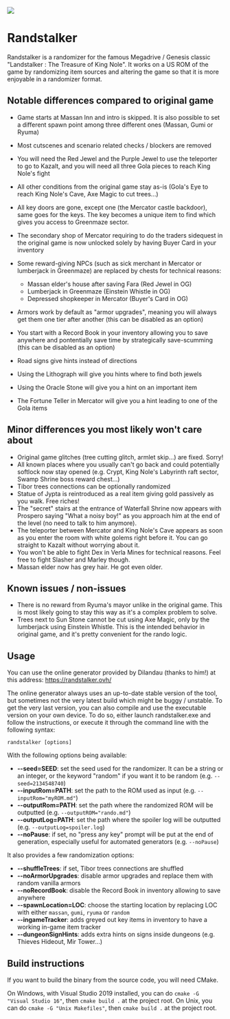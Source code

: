 ![](https://github.com/Dinopony/randstalker/workflows/Compile/badge.svg)

# Randstalker

Randstalker is a randomizer for the famous Megadrive / Genesis classic "Landstalker : The Treasure of King Nole".
It works on a US ROM of the game by randomizing item sources and altering the game so that it is more enjoyable in a randomizer format.

## Notable differences compared to original game

- Game starts at Massan Inn and intro is skipped. It is also possible to set a different spawn point among three different ones (Massan, Gumi or Ryuma)
- Most cutscenes and scenario related checks / blockers are removed
- You will need the Red Jewel and the Purple Jewel to use the teleporter to go to Kazalt, and you will need all three Gola pieces to reach King Nole's fight
- All other conditions from the original game stay as-is (Gola's Eye to reach King Nole's Cave, Axe Magic to cut trees...)
- All key doors are gone, except one (the Mercator castle backdoor), same goes for the keys. The key becomes a unique item to find which gives you access to Greenmaze sector.

- The secondary shop of Mercator requiring to do the traders sidequest in the original game is now unlocked solely by having Buyer Card in your inventory
- Some reward-giving NPCs (such as sick merchant in Mercator or lumberjack in Greenmaze) are replaced by chests for technical reasons:
	* Massan elder's house after saving Fara (Red Jewel in OG) 
	* Lumberjack in Greenmaze (Einstein Whistle in OG)
	* Depressed shopkeeper in Mercator (Buyer's Card in OG)

- Armors work by default as "armor upgrades", meaning you will always get them one tier after another (this can be disabled as an option)
- You start with a Record Book in your inventory allowing you to save anywhere and pontentially save time by strategically save-scumming (this can be disabled as an option)

- Road signs give hints instead of directions
- Using the Lithograph will give you hints where to find both jewels
- Using the Oracle Stone will give you a hint on an important item
- The Fortune Teller in Mercator will give you a hint leading to one of the Gola items

## Minor differences you most likely won't care about

- Original game glitches (tree cutting glitch, armlet skip...) are fixed. Sorry!
- All known places where you usually can't go back and could potentially softlock now stay opened (e.g. Crypt, King Nole's Labyrinth raft sector, Swamp Shrine boss reward chest...)
- Tibor trees connections can be optionally randomized
- Statue of Jypta is reintroduced as a real item giving gold passively as you walk. Free riches!
- The "secret" stairs at the entrance of Waterfall Shrine now appears with Prospero saying "What a noisy boy!" as you approach him at the end of the level (no need to talk to him anymore).
- The teleporter between Mercator and King Nole's Cave appears as soon as you enter the room with white golems right before it. You can go straight to Kazalt without worrying about it.
- You won't be able to fight Dex in Verla Mines for technical reasons. Feel free to fight Slasher and Marley though.
- Massan elder now has grey hair. He got even older.

## Known issues / non-issues

- There is no reward from Ryuma's mayor unlike in the original game. This is most likely going to stay this way as it's a complex problem to solve.
- Trees next to Sun Stone cannot be cut using Axe Magic, only by the lumberjack using Einstein Whistle. This is the intended behavior in original game, and it's pretty convenient for the rando logic.

## Usage

You can use the online generator provided by Dilandau (thanks to him!) at this address: https://randstalker.ovh/

The online generator always uses an up-to-date stable version of the tool, but sometimes not the very latest build which might be buggy / unstable.
To get the very last version, you can also compile and use the executable version on your own device.
To do so, either launch randstalker.exe and follow the instructions, or execute it through the command line with the following syntax:

`randstalker [options]`

With the following options being available:

- **--seed=SEED**: set the seed used for the randomizer. It can be a string or an integer, or the keyword "random" if you want it to be random (e.g. `--seed=2134548740`)
- **--inputRom=PATH**: set the path to the ROM used as input (e.g. `--inputRom="myROM.md"`)
- **--outputRom=PATH**: set the path where the randomized ROM will be outputted (e.g. `--outputROM="rando.md"`)
- **--outputLog=PATH**: set the path where the spoiler log will be outputted (e.g. `--outputLog=spoiler.log`)
- **--noPause**: if set, no "press any key" prompt will be put at the end of generation, especially useful for automated generators (e.g. `--noPause`)

It also provides a few randomization options:

- **--shuffleTrees**: if set, Tibor trees connections are shuffled
- **--noArmorUpgrades**: disable armor upgrades and replace them with random vanilla armors
- **--noRecordBook**: disable the Record Book in inventory allowing to save anywhere
- **--spawnLocation=LOC**: choose the starting location by replacing LOC with either `massan`, `gumi`, `ryuma` or `random`
- **--ingameTracker**: adds greyed out key items in inventory to have a working in-game item tracker
- **--dungeonSignHints**: adds extra hints on signs inside dungeons (e.g. Thieves Hideout, Mir Tower...)

## Build instructions

If you want to build the binary from the source code, you will need CMake.

On Windows, with Visual Studio 2019 installed, you can do `cmake -G "Visual Studio 16"`, then `cmake build .` at the project root.
On Unix, you can do `cmake -G "Unix Makefiles"`, then `cmake build .` at the project root.
